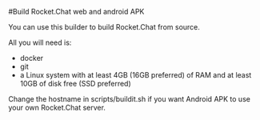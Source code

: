 #Build Rocket.Chat web and android APK

You can use this builder to build Rocket.Chat from source.

All you will need is:

* docker
* git
* a Linux system with at least 4GB (16GB preferred) of RAM and at least 10GB of disk free (SSD preferred)

Change the hostname in scripts/buildit.sh if you want Android APK to use your own Rocket.Chat server.


